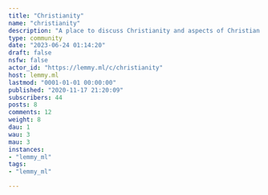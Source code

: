 ```yaml
---
title: "Christianity" 
name: "christianity"
description: "A place to discuss Christianity and aspects of Christian life."
type: community
date: "2023-06-24 01:14:20"
draft: false
nsfw: false
actor_id: "https://lemmy.ml/c/christianity"
host: lemmy.ml
lastmod: "0001-01-01 00:00:00"
published: "2020-11-17 21:20:09"
subscribers: 44
posts: 8
comments: 12
weight: 8
dau: 1
wau: 3
mau: 3
instances:
- "lemmy_ml"
tags: 
- "lemmy_ml"

---
```

